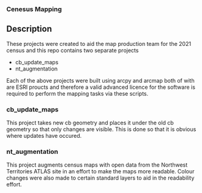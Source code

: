 ### Cenesus Mapping

## Description
These projects were created to aid the map production team for the 2021 census and this repo contains two separate projects

* cb_update_maps
* nt_augmentation

Each of the above projects were built using arcpy and arcmap both of with are ESRI proucts and therefore a valid advanced licence for the software is required to perform the mapping tasks via these scripts.

### cb_update_maps

This project takes new cb geometry and places it under the old cb geometry so that only changes are visible. This is
done so that it is obvious where updates have occured. 

### nt_augmentation

This project augments census maps with open data from the Northwest Territories ATLAS site in an effort to make the
maps more readable. Colour changes were also made to certain standard layers to aid in the readability effort.
